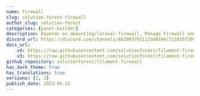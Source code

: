 ```yaml
---
name: Firewall
slug: solution-forest-firewall
author_slug: solution-forest
categories: [panel-builder]
description: Depends on akaunting/laravel-firewall, Manage Firewall under Filament Admin Panel.
discord_url: https://discord.com/channels/883083792112300104/1110187399348236338
docs_url: 
    v4: https://raw.githubusercontent.com/solutionforest/filament-firewall/3.x/README.md
    v3: https://raw.githubusercontent.com/solutionforest/filament-firewall/2.x/README.md
github_repository: solutionforest/filament-firewall
has_dark_theme: true
has_translations: true
versions: [2, 3]
publish_date: 2023-05-22
---
```

